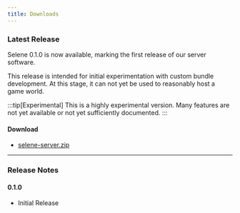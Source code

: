 ```yaml
---
title: Downloads
---
```


### Latest Release

Selene 0.1.0 is now available, marking the first release of our server software.

This release is intended for initial experimentation with custom bundle development. At this stage, it can not yet be used to reasonably host a game world.

:::tip[Experimental]
This is a highly experimental version. Many features are not yet available or not yet sufficiently documented.
:::

#### Download
- [selene-server.zip](https://downloads.selene.world/selene-server.zip)

-----

### Release Notes

#### 0.1.0

- Initial Release